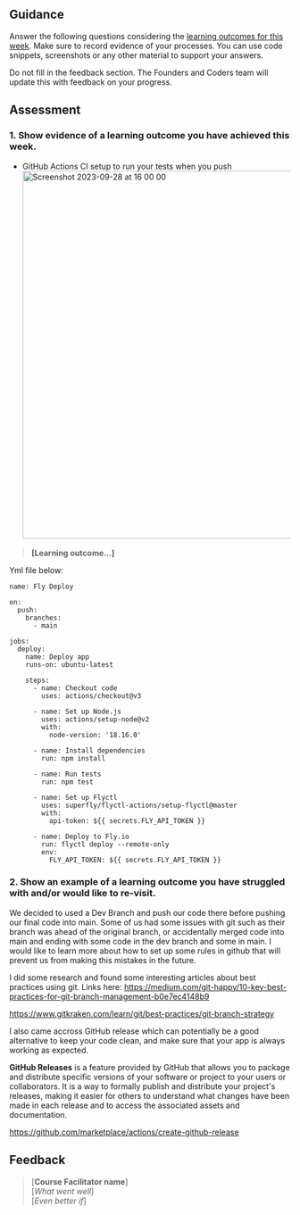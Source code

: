 ## Guidance
Answer the following questions considering the [learning outcomes for this week](https://learn.foundersandcoders.com/course/syllabus/developer/database/learning-outcomes/).
Make sure to record evidence of your processes. You can use code snippets, screenshots or any other material to support your answers.

Do not fill in the feedback section. The Founders and Coders team will update this with feedback on your progress.

## Assessment
 ### 1. Show evidence of a learning outcome you have achieved this week.
 - GitHub Actions CI setup to run your tests when you push
   <img width="659" alt="Screenshot 2023-09-28 at 16 00 00" src="https://github.com/fac28/elena--progress-log/assets/59057287/f4ab229c-27e5-455c-b1b5-57475a30936f">


> **[Learning outcome...]**  

Yml file below:
 
```JS
name: Fly Deploy

on:
  push:
    branches:
      - main

jobs:
  deploy:
    name: Deploy app
    runs-on: ubuntu-latest

    steps:
      - name: Checkout code
        uses: actions/checkout@v3

      - name: Set up Node.js
        uses: actions/setup-node@v2
        with:
          node-version: '18.16.0' 

      - name: Install dependencies
        run: npm install

      - name: Run tests
        run: npm test
        
      - name: Set up Flyctl
        uses: superfly/flyctl-actions/setup-flyctl@master
        with:
          api-token: ${{ secrets.FLY_API_TOKEN }}

      - name: Deploy to Fly.io
        run: flyctl deploy --remote-only
        env:
          FLY_API_TOKEN: ${{ secrets.FLY_API_TOKEN }}
```

 ### 2. Show an example of a learning outcome you have struggled with and/or would like to re-visit.

We decided to used a Dev Branch and push our code there before pushing our final code into main.
Some of us had some issues with git such as their branch was ahead of the original branch, or accidentally merged code into main and ending with some code in the dev branch and some in main. I would like to learn more about how to set up some rules in github that will prevent us from making this mistakes in the future. 

I did some research and found some interesting articles about best practices using git.
Links here: 
https://medium.com/git-happy/10-key-best-practices-for-git-branch-management-b0e7ec4148b9

https://www.gitkraken.com/learn/git/best-practices/git-branch-strategy


I also came accross GitHub release which can potentially be a good alternative to keep your code clean, and make sure that your app is always working as expected. 

**GitHub Releases** is a feature provided by GitHub that allows you to package and distribute specific versions of your software or project to your users or collaborators. It is a way to formally publish and distribute your project's releases, making it easier for others to understand what changes have been made in each release and to access the associated assets and documentation.

https://github.com/marketplace/actions/create-github-release


## Feedback
> [**Course Facilitator name**]  
> [*What went well*]  
> [*Even better if*]
